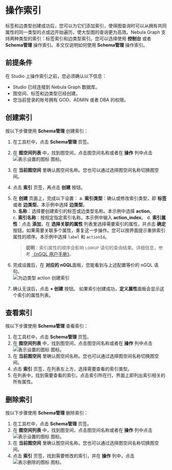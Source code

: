 # 操作索引

标签和边类型创建成功后，您可以为它们添加索引，使得图查询时可以从拥有共同属性的同一类型的点或边开始遍历，使大型图的查询更为高效。Nebula Graph 支持两种类型的索引：标签索引和边类型索引。您可以选择使用 **控制台** 或者 **Schema管理** 操作索引。本文仅说明如何使用 **Schema管理** 操作索引。

## 前提条件

在 Studio 上操作索引之前，您必须确认以下信息：

- Studio 已经连接到 Nebula Graph 数据库。
- 图空间、标签和边类型已经创建。
- 您当前登录的账号拥有 GOD、ADMIN 或者 DBA 的权限。

## 创建索引

按以下步骤使用 **Schema管理** 创建索引：

1. 在工具栏中，点击 **Schema管理** 页签。
2. 在 **图空间列表** 中，找到图空间，点击图空间名称或者在 **操作** 列中点击 ![表示设置的图标](https://docs-cdn.nebula-graph.com.cn/nebula-studio-docs/st-ug-018.png "设置") 图标。
3. 在 **当前图空间** 里确认图空间名称。您也可以通过选择图空间名称切换图空间。
4. 点击 **索引** 页签，再点击 **创建** 按钮。
5. 在 **创建** 页面上，完成以下设置：
   a. **索引类型**：确认或修改索引类型，即 **标签** 或者 **边类型**。本示例中选择 **边类型**。  
   b. **名称**：选择要创建索引的标签或边类型名称。本示例中选择 **action**。  
   c. **索引名称**：按规定指定索引名称。本示例中输入 **action_index**。
   d. **索引属性**：点击 **添加**，在 **选择关联的属性** 列表里选择需要索引的属性，并点击 **确定** 按钮。如果需要关联多个属性，重复这一步操作。您可以按界面提示重排索引属性的顺序。本示例中选择 `label` 和 `actionId`。
   > **说明**：索引属性的顺序会影响 `LOOKUP` 语句的查询结果。详细信息，参考 [《nGQL 用户手册》](https://docs.nebula-graph.com.cn/manual-CN/2.query-language/4.statement-syntax/2.data-query-and-manipulation-statements/lookup-syntax/#faq "点击前往 Nebula Graph 网站")。
6. 完成设置后，在 **对应的 nGQL**面板，您能看到与上述配置等价的 nGQL 语句。  
![为边类型 action 创建索引](https://docs-cdn.nebula-graph.com.cn/nebula-studio-docs/st-ug-023.png "创建索引")

7. 确认无误后，点击 **+ 创建** 按钮。
   如果索引创建成功，**定义属性**面板会显示这个索引的属性列表。

## 查看索引

按以下步骤使用 **Schema管理** 查看索引：

1. 在工具栏中，点击 **Schema管理** 页签。
2. 在 **图空间列表** 中，找到图空间，点击图空间名称或者在 **操作** 列中点击 ![表示设置的图标](https://docs-cdn.nebula-graph.com.cn/nebula-studio-docs/st-ug-018.png "设置") 图标。
3. 在 **当前图空间** 里确认图空间名称。您也可以通过选择图空间名称切换图空间。
4. 点击 **索引** 页签，在列表左上方，选择需要查看的索引类型。
5. 在列表中，找到需要查看的索引，点击索引所在行。界面上即列出索引相关的所有属性。

## 删除索引

按以下步骤使用 **Schema管理** 删除索引：

1. 在工具栏中，点击 **Schema管理** 页签。
2. 在 **图空间列表** 中，找到图空间，点击图空间名称或者在 **操作** 列中点击 ![表示设置的图标](https://docs-cdn.nebula-graph.com.cn/nebula-studio-docs/st-ug-018.png "设置") 图标。
3. 在 **当前图空间** 里确认图空间名称。您也可以通过选择图空间名称切换图空间。
4. 点击 **索引** 页签，找到需要修改的索引，并在 **操作** 列中，点击 ![表示删除的图标](https://docs-cdn.nebula-graph.com.cn/nebula-studio-docs/st-ug-017.png "删除") 图标。
